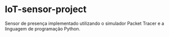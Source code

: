 # IoT-sensor-project
Sensor de presença implementado utilizando o simulador Packet Tracer e a linguagem de programação Python.
